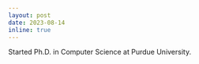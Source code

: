 ```yaml
---
layout: post
date: 2023-08-14
inline: true
---
```


Started Ph.D. in Computer Science at Purdue University.